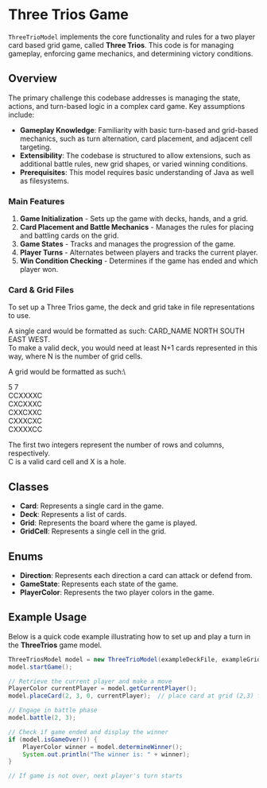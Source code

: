 # Three Trios Game

`ThreeTrioModel` implements the core functionality and rules for a two player card based grid game, 
called **Three Trios**. This code is for managing gameplay, enforcing game mechanics, 
and determining victory conditions.

## Overview

The primary challenge this codebase addresses is managing the state, actions, and turn-based logic 
in a complex card game. Key assumptions include:
- **Gameplay Knowledge**: Familiarity with basic turn-based and grid-based mechanics, 
such as turn alternation, card placement, and adjacent cell targeting.
- **Extensibility**: The codebase is structured to allow extensions, 
such as additional battle rules, new grid shapes, or varied winning conditions.
- **Prerequisites**: This model requires basic understanding of Java as well as filesystems.

### Main Features

1. **Game Initialization** - Sets up the game with decks, hands, and a grid.
2. **Card Placement and Battle Mechanics** - Manages the rules for placing and 
battling cards on the grid.
3. **Game States** - Tracks and manages the progression of the game.
4. **Player Turns** - Alternates between players and tracks the current player.
5. **Win Condition Checking** - Determines if the game has ended and which player won.

### Card & Grid Files

To set up a Three Trios game, the deck and grid take in file representations to use.

A single card would be formatted as such: CARD_NAME NORTH SOUTH EAST WEST.\
To make a valid deck, you would need at least N+1 cards represented in this way, where N is the
number of grid cells.

A grid would be formatted as such:\

5 7\
CCXXXXC\
CXCXXXC\
CXXCXXC\
CXXXCXC\
CXXXXCC

The first two integers represent the number of rows and columns, respectively.\
C is a valid card cell and X is a hole.

## Classes

- **Card**: Represents a single card in the game.
- **Deck**: Represents a list of cards. 
- **Grid**: Represents the board where the game is played.
- **GridCell**: Represents a single cell in the grid.

## Enums
- **Direction**: Represents each direction a card can attack or defend from.
- **GameState**: Represents each state of the game.
- **PlayerColor**: Represents the two player colors in the game. 

## Example Usage

Below is a quick code example illustrating how to set up and play a turn in the **ThreeTrios** 
game model.

```java
ThreeTriosModel model = new ThreeTrioModel(exampleDeckFile, exampleGridFile);
model.startGame();

// Retrieve the current player and make a move
PlayerColor currentPlayer = model.getCurrentPlayer();
model.placeCard(2, 3, 0, currentPlayer);  // place card at grid (2,3) from player's hand

// Engage in battle phase
model.battle(2, 3);

// Check if game ended and display the winner
if (model.isGameOver()) {
    PlayerColor winner = model.determineWinner();
    System.out.println("The winner is: " + winner);
}

// If game is not over, next player's turn starts
